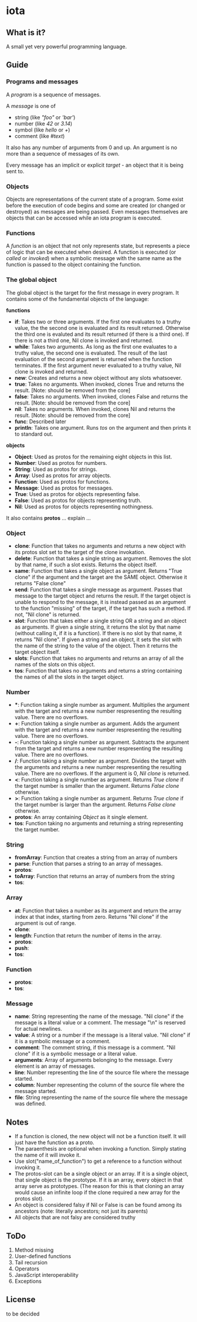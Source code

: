 iota
====

What is it?
-----------

A small yet very powerful programming language.

Guide
-----

### Programs and messages

A *program* is a sequence of messages.

A *message* is one of

* string (like *"foo"* or *'bar'*)
* number (like *42* or *3.14*)
* symbol (like *hello* or *+*)
* comment (like *#text*)

It also has any number of arguments from 0 and up. An argument is no more than a sequence of messages of its own.

Every message has an implicit or explicit *target* - an object that it is being sent to.

### Objects

Objects are representations of the current state of a program. Some exist before the execution of code begins and some are created (or changed or destroyed) as messages are being passed. Even messages themselves are objects that can be accessed while an iota program is executed.

### Functions

A *function* is an object that not only represents state, but represents a piece of logic that can be executed when desired. A function is executed (or *called* or *invoked*) when a symbolic message with the same name as the function is passed to the object containing the function.

### The global object

The global object is the target for the first message in every program. It contains some of the fundamental objects of the language:

**functions**

* **if**: Takes two or three arguments. If the first one evaluates to a truthy value, the the second one is evaluated and its result returned. Otherwise the third one is evaluted and its result returned (if there is a third one). If there is not a third one, Nil clone is invoked and returned.
* **while**: Takes two arguments. As long as the first one evaluates to a truthy value, the second one is evaluated. The result of the last evaluation of the second argument is returned when the function terminates. If the first argument never evaluated to a truthy value, Nil clone is invoked and returned.
* **new**: Creates and returns a new object without any slots whatsoever.
* **true**: Takes no arguments. When invoked, clones True and returns the result. [Note: should be removed from the core]
* **false**: Takes no arguments. When invoked, clones False and returns the result. [Note: should be removed from the core]
* **nil**: Takes no arguments. When invoked, clones Nil and returns the result. [Note: should be removed from the core]
* **func**: Described later
* **println**: Takes one argument. Runs *tos* on the argument and then prints it to standard out.

**objects**

* **Object**: Used as protos for the remaining eight objects in this list.
* **Number**: Used as protos for numbers.
* **String**: Used as protos for strings.
* **Array**: Used as protos for array objects.
* **Function**: Used as protos for functions.
* **Message**: Used as protos for messages.
* **True**: Used as protos for objects representing false.
* **False**: Used as protos for objects representing truth.
* **Nil**: Used as protos for objects representing nothingness.

It also contains **protos** ... explain ...

### Object

* **clone**:   Function that takes no arguments and returns a new object with its protos slot set to the target of the clone invokation.
* **delete**:  Function that takes a single string as argument. Removes the slot by that name, if such a slot exists. Returns the object itself.
* **same**:    Function that takes a single object as argument. Returns "True clone" if the argument and the target are the SAME object. Otherwise it returns "False clone"
* **send**:    Function that takes a single message as argument. Passes that message to the target object and returns the result. If the target object is unable to respond to the message, it is instead passed as an argument to the function "missing" of the target, if the target has such a method. If not, "Nil clone" is returned.
* **slot**:    Function that takes either a single string OR a string and an object as arguments. If given a single string, it returns the slot by that name (without calling it, if it is a function). If there is no slot by that name, it returns "Nil clone". If given a string and an object, it sets the slot with the name of the string to the value of the object. Then it returns the target object itself.
* **slots**:   Function that takes no arguments and returns an array of all the names of the slots on this object.
* **tos**:     Function that takes no arguments and returns a string containing the names of all the slots in the target object.

### Number

* __*__:      Function taking a single number as argument. Multiplies the argument with the target and returns a new number respresenting the resulting value. There are no overflows.
* **+**:      Function taking a single number as argument. Adds the argument with the target and returns a new number respresenting the resulting value. There are no overflows.
* **-**:      Function taking a single number as argument. Subtracts the argument from the target and returns a new number respresenting the resulting value. There are no overflows.
* **/**:      Function taking a single number as argument. Divides the target with the arguments and returns a new number respresenting the resulting value. There are no overflows. If the argument is 0, *Nil clone* is returned.
* **<**:      Function taking a single number as argument. Returns *True clone* if the target number is smaller than the argument. Returns *False clone* otherwise.
* **>**:      Function taking a single number as argument. Returns *True clone* if the target number is larger than the argument. Returns *False clone* otherwise.
* **protos**: An array containing *Object* as it single element.
* **tos**:    Function taking no arguments and returning a string representing the target number.

### String

* **fromArray**: Function that creates a string from an array of numbers
* **parse**:     Function that parses a string to an array of messages.
* **protos**:
* **toArray**:   Function that returns an array of numbers from the string
* **tos**:

### Array

* **at**:     Function that takes a number as its argument and return the array index at that index, starting from zero. Returns "Nil clone" if the argument is out of range.
* **clone**:
* **length**: Function that return the number of items in the array.
* **protos**:
* **push**:
* **tos**:

### Function

* **protos**:
* **tos**:

### Message

* **name**:      String representing the name of the message. "Nil clone" if the message is a literal value or a comment. The message "\n" is reserved for actual newlines.
* **value**:     A string or a number if the message is a literal value. "Nil clone" if it is a symbolic message or a comment.
* **comment**:   The comment string, if this message is a comment. "Nil clone" if it is a symbolic message or a literal value.
* **arguments**: Array of arguments belonging to the message. Every element is an array of messages.
* **line**:      Number representing the line of the source file where the message started.
* **column**:    Number representing the column of the source file where the message started.
* **file**:      String representing the name of the source file where the message was defined.


Notes
-----
* If a function is cloned, the new object will not be a function itself. It will just have the function as a proto.
* The paraenthesis are optional when invoking a function. Simply stating the name of it will invoke it.
* Use slot("name_of_function") to get a reference to a function without invoking it.
* The protos-slot can be a single object or an array. If it is a single object, that single object is the prototype. If it is an array, every object in that array serve as prototypes. (The reason for this is that cloning an array would cause an infinite loop if the clone required a new array for the protos slot).
* An object is considered falsy if Nil or False is can be found among its ancestors (note: literally ancestors; not just its parents)
* All objects that are not falsy are considered truthy


ToDo
----
1.   Method missing
2.   User-defined functions
3.   Tail recursion
4.   Operators
5.   JavaScript interoperability
6.   Exceptions

License
-------

to be decided
